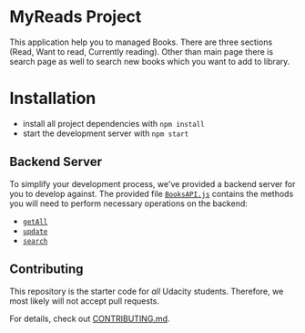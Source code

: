 # MyReads Project

This application help you to managed Books. There are three sections (Read, Want to read, Currently reading).
Other than main page there is search page as well to search new books which you want to add to library.

# Installation

* install all project dependencies with `npm install`
* start the development server with `npm start`


## Backend Server

To simplify your development process, we've provided a backend server for you to develop against. The provided file [`BooksAPI.js`](src/BooksAPI.js) contains the methods you will need to perform necessary operations on the backend:

* [`getAll`](#getall)
* [`update`](#update)
* [`search`](#search)



## Contributing

This repository is the starter code for _all_ Udacity students. Therefore, we most likely will not accept pull requests.

For details, check out [CONTRIBUTING.md](CONTRIBUTING.md).
